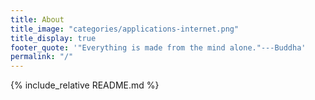 ```yaml
---
title: About
title_image: "categories/applications-internet.png"
title_display: true
footer_quote: '"Everything is made from the mind alone."---Buddha'
permalink: "/"
---
```


{% include_relative README.md %}
